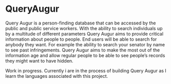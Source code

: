 # QueryAugur
Query Augur is a person-finding database that can be accessed by the public and public service workers.  With the ability to search individuals up by a multitude of different parameters Query Augur aims to provide critical information about people to people. End users will be able to search for anybody they want. For example the ability to search your senator by name to see past infringements. Query Augur aims to make the most out of the information age and allow regular people to be able to see people’s records they might want to have hidden.

Work in progress. Currently i are in the process of building Query Augur as I learn the languages associated with this project.
